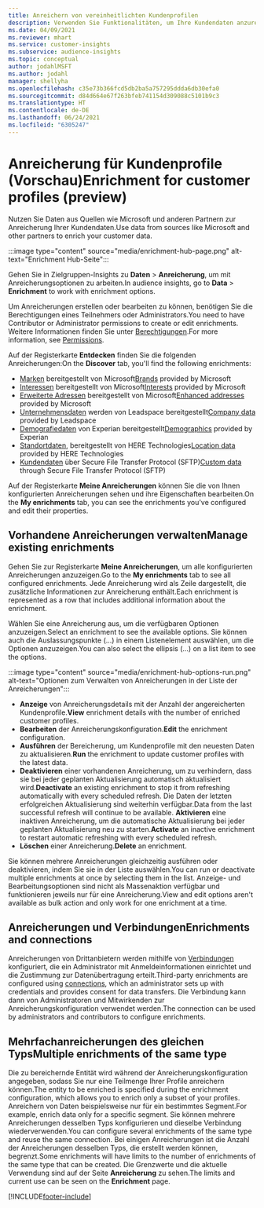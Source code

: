 ```yaml
---
title: Anreichern von vereinheitlichten Kundenprofilen
description: Verwenden Sie Funktionalitäten, um Ihre Kundendaten anzureichern.
ms.date: 04/09/2021
ms.reviewer: mhart
ms.service: customer-insights
ms.subservice: audience-insights
ms.topic: conceptual
author: jodahlMSFT
ms.author: jodahl
manager: shellyha
ms.openlocfilehash: c35e73b366fcd5db2ba5a757295ddda6db30efa0
ms.sourcegitcommit: d84d664e67f263bfeb741154d309088c5101b9c3
ms.translationtype: HT
ms.contentlocale: de-DE
ms.lasthandoff: 06/24/2021
ms.locfileid: "6305247"
---
```

# <a name="enrichment-for-customer-profiles-preview"></a><span data-ttu-id="4e7b0-103">Anreicherung für Kundenprofile (Vorschau)</span><span class="sxs-lookup"><span data-stu-id="4e7b0-103">Enrichment for customer profiles (preview)</span></span>

<span data-ttu-id="4e7b0-104">Nutzen Sie Daten aus Quellen wie Microsoft und anderen Partnern zur Anreicherung Ihrer Kundendaten.</span><span class="sxs-lookup"><span data-stu-id="4e7b0-104">Use data from sources like Microsoft and other partners to enrich your customer data.</span></span>

:::image type="content" source="media/enrichment-hub-page.png" alt-text="Enrichment Hub-Seite":::

<span data-ttu-id="4e7b0-106">Gehen Sie in Zielgruppen-Insights zu **Daten** > **Anreicherung**, um mit Anreicherungsoptionen zu arbeiten.</span><span class="sxs-lookup"><span data-stu-id="4e7b0-106">In audience insights, go to **Data** > **Enrichment** to work with enrichment options.</span></span>  

<span data-ttu-id="4e7b0-107">Um Anreicherungen erstellen oder bearbeiten zu können, benötigen Sie die Berechtigungen eines Teilnehmers oder Administrators.</span><span class="sxs-lookup"><span data-stu-id="4e7b0-107">You need to have Contributor or Administrator permissions to create or edit enrichments.</span></span> <span data-ttu-id="4e7b0-108">Weitere Informationen finden Sie unter [Berechtigungen](permissions.md).</span><span class="sxs-lookup"><span data-stu-id="4e7b0-108">For more information, see [Permissions](permissions.md).</span></span>

<span data-ttu-id="4e7b0-109">Auf der Registerkarte **Entdecken** finden Sie die folgenden Anreicherungen:</span><span class="sxs-lookup"><span data-stu-id="4e7b0-109">On the **Discover** tab, you'll find the following enrichments:</span></span>

- <span data-ttu-id="4e7b0-110">[Marken](enrichment-microsoft.md) bereitgestellt von Microsoft</span><span class="sxs-lookup"><span data-stu-id="4e7b0-110">[Brands](enrichment-microsoft.md) provided by Microsoft</span></span>
- <span data-ttu-id="4e7b0-111">[Interessen](enrichment-microsoft.md) bereitgestellt von Microsoft</span><span class="sxs-lookup"><span data-stu-id="4e7b0-111">[Interests](enrichment-microsoft.md) provided by Microsoft</span></span>
- <span data-ttu-id="4e7b0-112">[Erweiterte Adressen](enrichment-enhanced-addresses.md) bereitgestellt von Microsoft</span><span class="sxs-lookup"><span data-stu-id="4e7b0-112">[Enhanced addresses](enrichment-enhanced-addresses.md) provided by Microsoft</span></span>
- <span data-ttu-id="4e7b0-113">[Unternehmensdaten](enrichment-leadspace.md) werden von Leadspace bereitgestellt</span><span class="sxs-lookup"><span data-stu-id="4e7b0-113">[Company data](enrichment-leadspace.md) provided by Leadspace</span></span>
- <span data-ttu-id="4e7b0-114">[Demografiedaten](enrichment-experian.md) von Experian bereitgestellt</span><span class="sxs-lookup"><span data-stu-id="4e7b0-114">[Demographics](enrichment-experian.md) provided by Experian</span></span>
- <span data-ttu-id="4e7b0-115">[Standortdaten](enrichment-here.md), bereitgestellt von HERE Technologies</span><span class="sxs-lookup"><span data-stu-id="4e7b0-115">[Location data](enrichment-here.md) provided by HERE Technologies</span></span>
- <span data-ttu-id="4e7b0-116">[Kundendaten](enrichment-SFTP-custom-import.md) über Secure File Transfer Protocol (SFTP)</span><span class="sxs-lookup"><span data-stu-id="4e7b0-116">[Custom data](enrichment-SFTP-custom-import.md) through Secure File Transfer Protocol (SFTP)</span></span>

<span data-ttu-id="4e7b0-117">Auf der Registerkarte **Meine Anreicherungen** können Sie die von Ihnen konfigurierten Anreicherungen sehen und ihre Eigenschaften bearbeiten.</span><span class="sxs-lookup"><span data-stu-id="4e7b0-117">On the **My enrichments** tab, you can see the enrichments you've configured and edit their properties.</span></span>

## <a name="manage-existing-enrichments"></a><span data-ttu-id="4e7b0-118">Vorhandene Anreicherungen verwalten</span><span class="sxs-lookup"><span data-stu-id="4e7b0-118">Manage existing enrichments</span></span>

<span data-ttu-id="4e7b0-119">Gehen Sie zur Registerkarte **Meine Anreicherungen**, um alle konfigurierten Anreicherungen anzuzeigen.</span><span class="sxs-lookup"><span data-stu-id="4e7b0-119">Go to the **My enrichments** tab to see all configured enrichments.</span></span> <span data-ttu-id="4e7b0-120">Jede Anreicherung wird als Zeile dargestellt, die zusätzliche Informationen zur Anreicherung enthält.</span><span class="sxs-lookup"><span data-stu-id="4e7b0-120">Each enrichment is represented as a row that includes additional information about the enrichment.</span></span>

<span data-ttu-id="4e7b0-121">Wählen Sie eine Anreicherung aus, um die verfügbaren Optionen anzuzeigen.</span><span class="sxs-lookup"><span data-stu-id="4e7b0-121">Select an enrichment to see the available options.</span></span> <span data-ttu-id="4e7b0-122">Sie können auch die Auslassungspunkte (...) in einem Listenelement auswählen, um die Optionen anzuzeigen.</span><span class="sxs-lookup"><span data-stu-id="4e7b0-122">You can also select the ellipsis (...) on a list item to see the options.</span></span>

:::image type="content" source="media/enrichment-hub-options-run.png" alt-text="Optionen zum Verwalten von Anreicherungen in der Liste der Anreicherungen":::

- <span data-ttu-id="4e7b0-124">**Anzeige** von Anreicherungsdetails mit der Anzahl der angereicherten Kundenprofile.</span><span class="sxs-lookup"><span data-stu-id="4e7b0-124">**View** enrichment details with the number of enriched customer profiles.</span></span>
- <span data-ttu-id="4e7b0-125">**Bearbeiten** der Anreicherungskonfiguration.</span><span class="sxs-lookup"><span data-stu-id="4e7b0-125">**Edit** the enrichment configuration.</span></span>
- <span data-ttu-id="4e7b0-126">**Ausführen** der Bereicherung, um Kundenprofile mit den neuesten Daten zu aktualisieren.</span><span class="sxs-lookup"><span data-stu-id="4e7b0-126">**Run** the enrichment to update customer profiles with the latest data.</span></span>
- <span data-ttu-id="4e7b0-127">**Deaktivieren** einer vorhandenen Anreicherung, um zu verhindern, dass sie bei jeder geplanten Aktualisierung automatisch aktualisiert wird.</span><span class="sxs-lookup"><span data-stu-id="4e7b0-127">**Deactivate** an existing enrichment to stop it from refreshing automatically with every scheduled refresh.</span></span> <span data-ttu-id="4e7b0-128">Die Daten der letzten erfolgreichen Aktualisierung sind weiterhin verfügbar.</span><span class="sxs-lookup"><span data-stu-id="4e7b0-128">Data from the last successful refresh will continue to be available.</span></span> <span data-ttu-id="4e7b0-129">**Aktivieren** eine inaktiven Anreicherung, um die automatische Aktualisierung bei jeder geplanten Aktualisierung neu zu starten.</span><span class="sxs-lookup"><span data-stu-id="4e7b0-129">**Activate** an inactive enrichment to restart automatic refreshing with every scheduled refresh.</span></span>
- <span data-ttu-id="4e7b0-130">**Löschen** einer Anreicherung.</span><span class="sxs-lookup"><span data-stu-id="4e7b0-130">**Delete** an enrichment.</span></span>

<span data-ttu-id="4e7b0-131">Sie können mehrere Anreicherungen gleichzeitig ausführen oder deaktivieren, indem Sie sie in der Liste auswählen.</span><span class="sxs-lookup"><span data-stu-id="4e7b0-131">You can run or deactivate multiple enrichments at once by selecting them in the list.</span></span> <span data-ttu-id="4e7b0-132">Anzeige- und Bearbeitungsoptionen sind nicht als Massenaktion verfügbar und funktionieren jeweils nur für eine Anreicherung.</span><span class="sxs-lookup"><span data-stu-id="4e7b0-132">View and edit options aren't available as bulk action and only work for one enrichment at a time.</span></span>

## <a name="enrichments-and-connections"></a><span data-ttu-id="4e7b0-133">Anreicherungen und Verbindungen</span><span class="sxs-lookup"><span data-stu-id="4e7b0-133">Enrichments and connections</span></span>

<span data-ttu-id="4e7b0-134">Anreicherungen von Drittanbietern werden mithilfe von [Verbindungen](connections.md) konfiguriert, die ein Administrator mit Anmeldeinformationen einrichtet und die Zustimmung zur Datenübertragung erteilt.</span><span class="sxs-lookup"><span data-stu-id="4e7b0-134">Third-party enrichments are configured using [connections](connections.md), which an administrator sets up with credentials and provides consent for data transfers.</span></span> <span data-ttu-id="4e7b0-135">Die Verbindung kann dann von Administratoren und Mitwirkenden zur Anreicherungskonfiguration verwendet werden.</span><span class="sxs-lookup"><span data-stu-id="4e7b0-135">The connection can be used by administrators and contributors to configure enrichments.</span></span>  

## <a name="multiple-enrichments-of-the-same-type"></a><span data-ttu-id="4e7b0-136">Mehrfachanreicherungen des gleichen Typs</span><span class="sxs-lookup"><span data-stu-id="4e7b0-136">Multiple enrichments of the same type</span></span>

<span data-ttu-id="4e7b0-137">Die zu bereichernde Entität wird während der Anreicherungskonfiguration angegeben, sodass Sie nur eine Teilmenge Ihrer Profile anreichern können.</span><span class="sxs-lookup"><span data-stu-id="4e7b0-137">The entity to be enriched is specified during the enrichment configuration, which allows you to enrich only a subset of your profiles.</span></span> <span data-ttu-id="4e7b0-138">Anreichern von Daten beispielsweise nur für ein bestimmtes Segment.</span><span class="sxs-lookup"><span data-stu-id="4e7b0-138">For example, enrich data only for a specific segment.</span></span> <span data-ttu-id="4e7b0-139">Sie können mehrere Anreicherungen desselben Typs konfigurieren und dieselbe Verbindung wiederverwenden.</span><span class="sxs-lookup"><span data-stu-id="4e7b0-139">You can configure several enrichments of the same type and reuse the same connection.</span></span> <span data-ttu-id="4e7b0-140">Bei einigen Anreicherungen ist die Anzahl der Anreicherungen desselben Typs, die erstellt werden können, begrenzt.</span><span class="sxs-lookup"><span data-stu-id="4e7b0-140">Some enrichments will have limits to the number of enrichments of the same type that can be created.</span></span> <span data-ttu-id="4e7b0-141">Die Grenzwerte und die aktuelle Verwendung sind auf der Seite **Anreicherung** zu sehen.</span><span class="sxs-lookup"><span data-stu-id="4e7b0-141">The limits and current use can be seen on the **Enrichment** page.</span></span>

[!INCLUDE[footer-include](../includes/footer-banner.md)]

